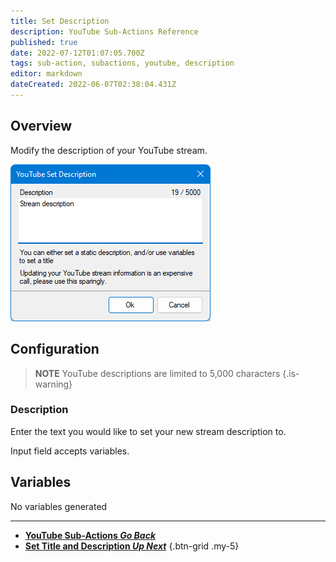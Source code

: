 ```yaml
---
title: Set Description
description: YouTube Sub-Actions Reference
published: true
date: 2022-07-12T01:07:05.700Z
tags: sub-action, subactions, youtube, description
editor: markdown
dateCreated: 2022-06-07T02:38:04.431Z
---
```


## Overview

Modify the description of your YouTube stream.

![set-description-yt.png](/set-description-yt/set-description-yt.png)

## Configuration

> **NOTE**
> YouTube descriptions are limited to 5,000 characters
{.is-warning}

### Description

Enter the text you would like to set your new stream description to.

Input field accepts variables.

## Variables
No variables generated

---

- [<i class="mdi mdi-chevron-left"></i>**YouTube Sub-Actions *Go Back***](/en/Sub-Actions/YouTube)
- [<i class="mdi mdi-youtube text--youtube"></i>**Set Title and Description *Up Next***](/en/Sub-Actions/YouTube/Set-Title-Description)
{.btn-grid .my-5}
